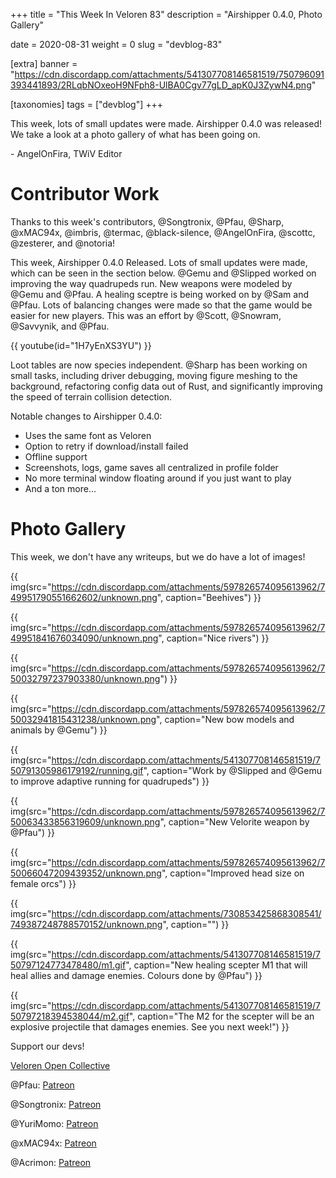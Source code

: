 +++
title = "This Week In Veloren 83"
description = "Airshipper 0.4.0, Photo Gallery"

date = 2020-08-31
weight = 0
slug = "devblog-83"

[extra]
banner = "https://cdn.discordapp.com/attachments/541307708146581519/750796091393441893/2RLqbNOxeoH9NFph8-UlBA0Cgv77gLD_apK0J3ZywN4.png"

[taxonomies]
tags = ["devblog"]
+++

This week, lots of small updates were made. Airshipper 0.4.0 was released! We
take a look at a photo gallery of what has been going on.

\- AngelOnFira, TWiV Editor

# Contributor Work

Thanks to this week's contributors, @Songtronix, @Pfau, @Sharp, @xMAC94x,
@imbris, @termac, @black-silence, @AngelOnFira, @scottc, @zesterer, and
@notoria!

This week, Airshipper 0.4.0 Released. Lots of small updates were made, which can
be seen in the section below. @Gemu and @Slipped worked on improving
the way quadrupeds run. New weapons were modeled by @Gemu and @Pfau. A healing
sceptre is being worked on by @Sam and @Pfau. Lots of balancing changes were made so that the game
would be easier for new players. This was an effort by @Scott, @Snowram,
@Savvynik, and @Pfau.

{{ youtube(id="1H7yEnXS3YU") }}

Loot tables are now species independent. @Sharp has been
working on small tasks, including driver debugging, moving figure meshing to the
background, refactoring config data out of Rust, and significantly improving the
speed of terrain collision detection.

Notable changes to Airshipper 0.4.0:

- Uses the same font as Veloren
- Option to retry if download/install failed
- Offline support
- Screenshots, logs, game saves all centralized in profile folder
- No more terminal window floating around if you just want to play
- And a ton more...

# Photo Gallery

This week, we don't have any writeups, but we do have a lot of images!

{{
    img(src="https://cdn.discordapp.com/attachments/597826574095613962/749951790551662602/unknown.png",
    caption="Beehives")
}}

{{
    img(src="https://cdn.discordapp.com/attachments/597826574095613962/749951841676034090/unknown.png",
    caption="Nice rivers")
}}

{{
    img(src="https://cdn.discordapp.com/attachments/597826574095613962/750032797237903380/unknown.png")
}}

{{
    img(src="https://cdn.discordapp.com/attachments/597826574095613962/750032941815431238/unknown.png",
    caption="New bow models and animals by @Gemu")
}}

{{
    img(src="https://cdn.discordapp.com/attachments/541307708146581519/750791305986179192/running.gif",
    caption="Work by @Slipped and @Gemu to improve adaptive running for quadrupeds")
}}

{{
    img(src="https://cdn.discordapp.com/attachments/597826574095613962/750063433856319609/unknown.png",
    caption="New Velorite weapon by @Pfau")
}}

{{
    img(src="https://cdn.discordapp.com/attachments/597826574095613962/750066047209439352/unknown.png",
    caption="Improved head size on female orcs")
}}

{{
    img(src="https://cdn.discordapp.com/attachments/730853425868308541/749387248788570152/unknown.png",
    caption="")
}}

{{
    img(src="https://cdn.discordapp.com/attachments/541307708146581519/750797124773478480/m1.gif",
    caption="New healing scepter M1 that will heal allies and damage enemies. Colours done by @Pfau")
}}

{{
    img(src="https://cdn.discordapp.com/attachments/541307708146581519/750797218394538044/m2.gif",
    caption="The M2 for the scepter will be an explosive projectile that damages enemies. See you next week!")
}}

Support our devs!

[Veloren Open Collective](https://opencollective.com/veloren)

@Pfau: [Patreon](https://www.patreon.com/pfau)

@Songtronix: [Patreon](https://www.patreon.com/songtronix)

@YuriMomo: [Patreon](https://www.patreon.com/YuriMomo)

@xMAC94x: [Patreon](https://www.patreon.com/xmac94x)

@Acrimon: [Patreon](https://www.patreon.com/acrimon)
